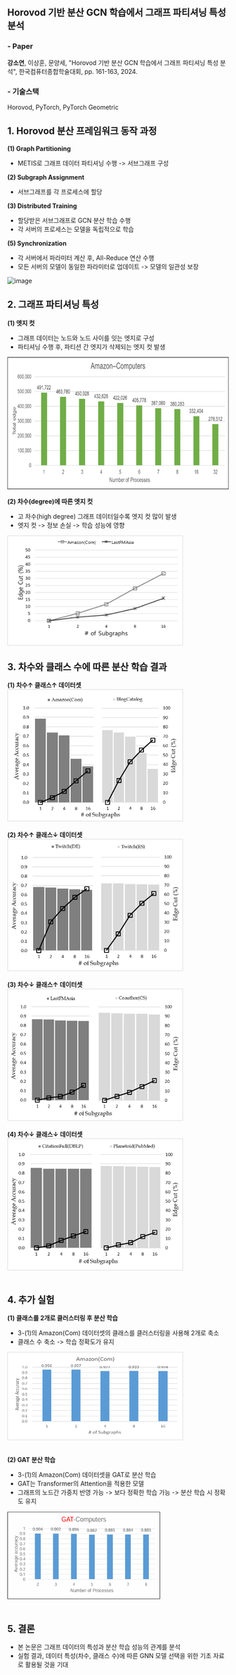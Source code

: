 ## Horovod 기반 분산 GCN 학습에서 그래프 파티셔닝 특성 분석
### - Paper
__강소연__, 이상훈, 문양세, "Horovod 기반 분산 GCN 학습에서 그래프 파티셔닝 특성 분석", 한국컴퓨터종합학술대회, pp. 161-163, 2024.
### - 기술스택
Horovod, PyTorch, PyTorch Geometric


## 1. Horovod 분산 프레임워크 동작 과정
__(1) Graph Partitioning__<br>
- METIS로 그래프 데이터 파티셔닝 수행 -> 서브그래프 구성<br>

__(2) Subgraph Assignment__<br>
- 서브그래프를 각 프로세스에 할당<br>
  
__(3) Distributed Training__<br>
- 할당받은 서브그래프로 GCN 분산 학습 수행<br>
- 각 서버의 프로세스는 모델을 독립적으로 학습<br>

__(5) Synchronization__<br>
- 각 서버에서 파라미터 계산 후, All-Reduce 연산 수행<br>
- 모든 서버의 모델이 동일한 파라미터로 업데이트 -> 모델의 일관성 보장<br>

![image](https://github.com/user-attachments/assets/2048d289-f61c-4475-b85b-7347e8bc8488)

## 2. 그래프 파티셔닝 특성
__(1) 엣지 컷__<br>
- 그래프 데이터는 노드와 노드 사이를 잇는 엣지로 구성<br>
- 파티셔닝 수행 후, 파티션 간 엣지가 삭제되는 엣지 컷 발생<br> 
<img src="images/edge_cut.png" width="600" height="300"/>

__(2) 차수(degree)에 따른 엣지 컷__<br>
- 고 차수(high degree) 그래프 데이터일수록 엣지 컷 많이 발생<br>
- 엣지 컷 -> 정보 손실 -> 학습 성능에 영향<br>
<img src="images/degree_edgecut.png" width="400" height="250"/>

## 3. 차수와 클래스 수에 따른 분산 학습 결과
__(1) 차수↑ 클래스↑ 데이터셋__<br>
<img src="images/(1).png" width="400" height="300"/>
<br>
<br>
__(2) 차수↑ 클래스↓ 데이터셋__<br>
<img src="images/(2).png" width="400" height="300"/>
<br>
<br>
__(3) 차수↓ 클래스↑ 데이터셋__<br>
<img src="images/(3).png" width="400" height="300"/>
<br>
<br>
__(4) 차수↓ 클래스↓ 데이터셋__<br>
<img src="images/(4).png" width="400" height="300"/>
<br>
<br>

## 4. 추가 실험
__(1) 클래스를 2개로 클러스터링 후 분산 학습__
- 3-(1)의 Amazon(Com) 데이터셋의 클래스를 클러스터링을 사용해 2개로 축소<br>
- 클래스 수 축소 -> 학습 정확도가 유지<br>
<img src="images/4-1.png" width="400" height="200"/>
<br>
<br>

**(2) GAT 분산 학습**
- 3-(1)의 Amazon(Com) 데이터셋을 GAT로 분산 학습<br>
- GAT는 Transformer의 Attention을 적용한 모델<br>
- 그래프의 노드간 가중치 반영 가능 -> 보다 정확한 학습 가능 -> 분산 학습 시 정확도 유지<br>
<img src="images/4-2.png" width="350" height="200"/>
<br>
<br>

## 5. 결론
- 본 논문은 그래프 데이터의 특성과 분산 학습 성능의 관계를 분석
- 실험 결과, 데이터 특성(차수, 클래스 수)에 따른 GNN 모델 선택을 위한 기초 자료로 활용될 것을 기대





